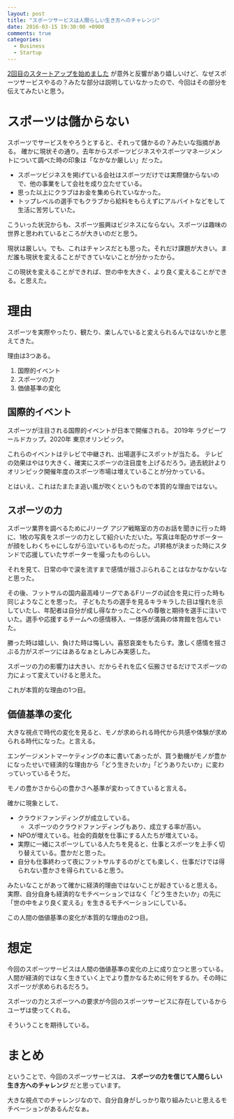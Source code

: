```yaml
---
layout: post
title: "スポーツサービスは人間らしい生き方へのチャレンジ"
date: 2016-03-15 19:30:00 +0900
comments: true
categories:
  - Business
  - Startup
---
```


[2回目のスタートアップを始めました](/2016/03/09/2nd-startup/) が意外と反響があり嬉しいけど、なぜスポーツサービスやるの？みたな部分は説明していなかったので、今回はその部分を伝えてみたいと思う。

# スポーツは儲からない

スポーツでサービスをやろうとすると、それって儲かるの？みたいな指摘がある。
確かに現状その通り。去年からスポーツビジネスやスポーツマネージメントについて調べた時の印象は「なかなか厳しい」だった。

- スポーツビジネスを掲げている会社はスポーツだけでは実際儲からないので、他の事業をして会社を成り立たせている。
- 思った以上にクラブはお金を集められていなかった。
- トップレベルの選手でもクラブから給料をもらえずにアルバイトなどをして生活に苦労していた。

こういった状況からも、スポーツ振興はビジネスにならない。スポーツは趣味の世界と思われているところが大きいのだと思う。

現状は厳しい。でも、これはチャンスだとも思った。それだけ課題が大きい。まだ誰も現状を変えることができていないことが分かったから。

この現状を変えることができれば、世の中を大きく、より良く変えることができる。と思えた。

# 理由

スポーツを実際やったり、観たり、楽しんでいると変えられるんではないかと思えてきた。

理由は3つある。

1. 国際的イベント
1. スポーツの力
1. 価値基準の変化

<!-- more -->

## 国際的イベント

スポーツが注目される国際的イベントが日本で開催される。
2019年 ラグビーワールドカップ。2020年 東京オリンピック。

これらのイベントはテレビで中継され、出場選手にスポットが当たる。
テレビの効果はやはり大きく、確実にスポーツの注目度を上げるだろう。過去統計よりオリンピック開催年度のスポーツ市場は増えていることが分かっている。

とはいえ、これはたまたま追い風が吹くというもので本質的な理由ではない。

## スポーツの力

スポーツ業界を調べるためにJリーグ アジア戦略室の方のお話を聞きに行った時に、1枚の写真をスポーツの力として紹介いただいた。写真は年配のサポーターが顔をしわくちゃにしながら泣いているものだった。J1昇格が決まった時にスタンドで応援していたサポーターを撮ったものらしい。

それを見て、日常の中で涙を流すまで感情が揺さぶられることはなかなかないなと思った。

その後、フットサルの国内最高峰リーグであるFリーグの試合を見に行った時も同じようなことを思った。
子どもたちの選手を見るキラキラした目は憧れを示していたし、年配者は自分が成し得なかったことへの尊敬と期待を選手に注いでいた。選手や応援するチームへの感情移入、一体感が満員の体育館を包んでいた。

勝った時は嬉しい、負けた時は悔しい。喜怒哀楽をもたらす。激しく感情を揺さぶる力がスポーツにはあるなぁとしみじみ実感した。

スポーツの力の影響力は大きい、だからそれを広く伝搬させるだけでスポーツの力によって変えていけると思えた。

これが本質的な理由の1つ目。

## 価値基準の変化

大きな視点で時代の変化を見ると、モノが求められる時代から共感や体験が求められる時代になった。と言える。

エンゲージメントマーケティングの本に書いてあったが、買う動機がモノが豊かになったせいで経済的な理由から「どう生きたいか」「どうありたいか」に変わっていっているそうだ。

モノの豊かさから心の豊かさへ基準が変わってきていると言える。

確かに現象として、

- クラウドファンディングが成立している。
    - スポーツのクラウドファンディングもあり、成立する率が高い。
- NPOが増えている。社会的貢献を仕事にする人たちが増えている。
- 実際に一緒にスポーツしている人たちを見ると、仕事とスポーツを上手く切り替えている。豊かだと思った。
- 自分も仕事終わって夜にフットサルするのがとても楽しく、仕事だけでは得られない豊かさを得られていると思う。

みたいなことがあって確かに経済的理由ではないことが起きていると思える。
実際、自分自身も経済的なモチベーションではなく「どう生きたいか」の先に「世の中をより良く変える」を生きるモチベーションにしている。

この人間の価値基準の変化が本質的な理由の2つ目。

# 想定

今回のスポーツサービスは人間の価値基準の変化の上に成り立つと思っている。
人間が経済的ではなく生きていく上でより豊かなるために何をするか。その時にスポーツが求められるだろう。

スポーツの力とスポーツへの要求が今回のスポーツサービスに存在しているからユーザは使ってくれる。

そういうことを期待している。

# まとめ

ということで、今回のスポーツサービスは、
**スポーツの力を信じて人間らしい生き方へのチャレンジ** だと思っています。

大きな視点でのチャレンジなので、自分自身がしっかり取り組みたいと思えるモチベーションがあるんだなぁ。